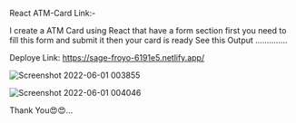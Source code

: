 React ATM-Card Link:-

I create a ATM Card using React that have a form section first you need to fill this form and submit it then your card is ready See this Output ..............

Deploye Link: https://sage-froyo-6191e5.netlify.app/

![Screenshot 2022-06-01 003855](https://user-images.githubusercontent.com/99734340/171266525-6331426c-9b4e-4468-b98c-a9b8e1f6c38d.png)


![Screenshot 2022-06-01 004046](https://user-images.githubusercontent.com/99734340/171266580-0bb09d03-d1ef-4f8c-a387-1e4c09cad1b7.png)


Thank You😍😍...
